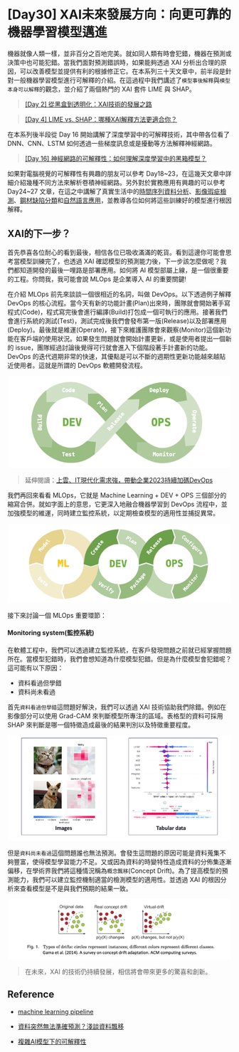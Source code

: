 # [Day30] XAI未來發展方向：向更可靠的機器學習模型邁進
機器就像人類一樣，並非百分之百地完美。就如同人類有時會犯錯，機器在預測或決策中也可能犯錯。當我們面對預測錯誤時，如果能夠透過 XAI 分析出合理的原因，可以改善模型並提供有利的根據修正它。在本系列三十天文章中，前半段是針對一般機器學習模型進行可解釋的介紹。在這過程中我們講述了`模型事後解釋`與`模型本身可以解釋`的觀念，並介紹了兩個熱門的 XAI 套件 LIME 與 SHAP。

> [[Day 2] 從黑盒到透明化：XAI技術的發展之路](https://ithelp.ithome.com.tw/articles/10318532)

> [[Day 4] LIME vs. SHAP：哪種XAI解釋方法更適合你？](https://ithelp.ithome.com.tw/articles/10320360)

在本系列後半段從 Day 16 開始講解了深度學習中的可解釋技術，其中帶各位看了 DNN、CNN、LSTM 如何透過一些梯度訊息或是擾動等方法解釋神經網路。

> [[Day 16] 神經網路的可解釋性：如何理解深度學習中的黑箱模型？](https://ithelp.ithome.com.tw/articles/10330576)

如果對電腦視覺的可解釋性有興趣的朋友可以參考 Day18~23，在這幾天文章中詳細介紹幾種不同方法來解析卷積神經網路。另外對於實務應用有興趣的可以參考 Day24~27 文章，在這之中講解了真實生活中的[時間序列資料分析](https://ithelp.ithome.com.tw/articles/10335915)、[影像瑕疵檢測](https://ithelp.ithome.com.tw/articles/10336357)、[鋼材缺陷分類](https://ithelp.ithome.com.tw/articles/10337150)和[自然語言應用](https://ithelp.ithome.com.tw/articles/10337606)，並教導各位如何將這些訓練好的模型進行根因解釋。

<!-- ## 2023年AI發生了什麼大事
1. AI平民化
2. AI技術結合大型語言模型(LLM)
3. 生成式人工智慧(AIGC)應用百花齊放
4. Multimodal(多模態)AI處理能力是未來趨勢
5. MLOps是公司導入AI的重要關鍵
6. 道德AI以及與數據隱私 -->


## XAI的下一步？
首先恭喜各位耐心的看到最後，相信各位已吸收滿滿的乾貨。看到這邊你可能會思考當模型訓練完了，也透過 XAI 確認模型的預測能力後，下一步該怎麼做呢？我們都知道開發的最後一哩路是部署應用。如何將 AI 模型部屬上線，是一個很重要的工程。你問我，我可能會說 MLOps 是企業導入 AI 的重要關鍵!

在介紹 MLOps 前先來談談一個很相近的名詞，叫做 DevOps。以下透過例子解釋 DevOps 的核心流程。當今天有新的功能計畫(Plan)出來時，團隊就會開始著手寫程式(Code)，程式寫完後會進行編譯(Build)打包成一個可執行的應用。接著我們會進行系統的測試(Test)，測試完成後我們會發布第一版(Release)以及部署應用(Deploy)。最後就是維運(Operate)，接下來維護團隊會來觀察(Monitor)這個新功能在客戶端的使用狀況。如果發生問題就會開始計畫更新，或是使用者提出一個新的 issue，團隊經過討論後覺得可行就會進入下個階段著手計畫新的功能。DevOps 的迭代週期非常的快速，其優點是可以不斷的週期性更新功能越來越貼近使用者。這就是所謂的 DevOps 軟體開發流程。

![](./image/img30-1.png)

> 延伸閱讀：[上雲、IT現代化需求強，帶動企業2023持續加碼DevOps](https://www.ithome.com.tw/article/159147?fbclid=IwAR38H90Nb7OKCYFp-PBVTLViqMZTnfCose5-h8MxzJzc2SzDGCQpKAcRE68)

我們再回來看看 MLOps，它就是 Machine Learning + DEV + OPS 三個部分的縮寫合併。就如字面上的意思，它更深入地融合機器學習到 DevOps 流程中，並加強模型的維運，同時建立監控系統，以定期檢查模型的適用性並捕捉異常。

![](./image/img30-2.png)

接下來討論一個 MLOps 重要環節：
#### Monitoring system(監控系統)
在軟體工程中，我們可以透過建立監控系統，在客戶發現問題之前就已經掌握問題所在。當模型犯錯時，我們會想知道為什麼模型犯錯。但是為什麼模型會犯錯呢？這可能有以下原因：

- 資料看過但學錯
- 資料尚未看過

首先`資料看過但學錯`這問題好解決，我們可以透過 XAI 技術協助我們除錯。例如在影像部分可以使用 Grad-CAM 來判斷模型所專注的區域。表格型的資料可採用 SHAP 來判斷是哪一個特徵造成最後的結果判別以及特徵重要程度。

![](./image/img30-3.png)

但是`資料尚未看過`這個問題誰也無法預測。會發生這問題的原因可能是資料蒐集不夠豐富，使得模型學習能力不足。又或因為資料的時變特性造成資料的分佈集逐漸偏移，在學術界我們將這種情況稱為`概念飄移`(Concept Drift)。為了提高模型的預測能力，我們可以建立監控機制適當的檢測模型的適用性。並透過 XAI 的根因分析來查看模型是不是與我們預期的結果一致。

![](./image/img30-4.png)

> 在未來，XAI 的技術仍持續發展，相信將會帶來更多的驚喜和創新。

## Reference
- [machine learning pipeline](https://engineering.linecorp.com/zh-hant/blog/data-dev-interview-1)

- [資料突然無法準確預測？淺談資料飄移](https://blog.infuseai.io/data-drift-ks-test-b884d50e4e12)

- [複雜AI模型下的可解釋性](https://xueqiu.com/9217191040/200505095)
